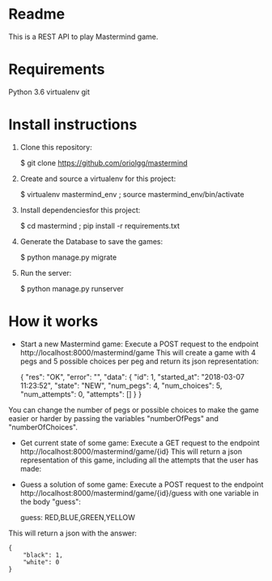 # Readme #

This is a REST API to play Mastermind game.

# Requirements #

Python 3.6
virtualenv
git

# Install instructions #

1. Clone this repository:

    $ git clone https://github.com/oriolgg/mastermind

2. Create and source a virtualenv for this project:

    $ virtualenv mastermind_env ; source mastermind_env/bin/activate

3. Install dependenciesfor this project:

    $ cd mastermind ; pip install -r requirements.txt

4. Generate the Database to save the games:

    $ python manage.py migrate

5. Run the server:

    $ python manage.py runserver

# How it works #

- Start a new Mastermind game:
Execute a POST request to the endpoint http://localhost:8000/mastermind/game
This will create a game with 4 pegs and 5 possible choices per peg and return its json representation:

    {
        "res": "OK",
        "error": "",
        "data": {
            "id": 1,
            "started_at": "2018-03-07 11:23:52",
            "state": "NEW",
            "num_pegs": 4,
            "num_choices": 5,
            "num_attempts": 0,
            "attempts": []
        }
    }

You can change the number of pegs or possible choices to make the game easier or harder by passing the variables "numberOfPegs" and "numberOfChoices".

- Get current state of some game:
Execute a GET request to the endpoint http://localhost:8000/mastermind/game/{id}
This will return a json representation of this game, including all the attempts that the user has made:

- Guess a solution of some game:
Execute a POST request to the endpoint http://localhost:8000/mastermind/game/{id}/guess with one variable in the body "guess":

    guess: RED,BLUE,GREEN,YELLOW

This will return a json with the answer:

    {
        "black": 1,
        "white": 0
    }
